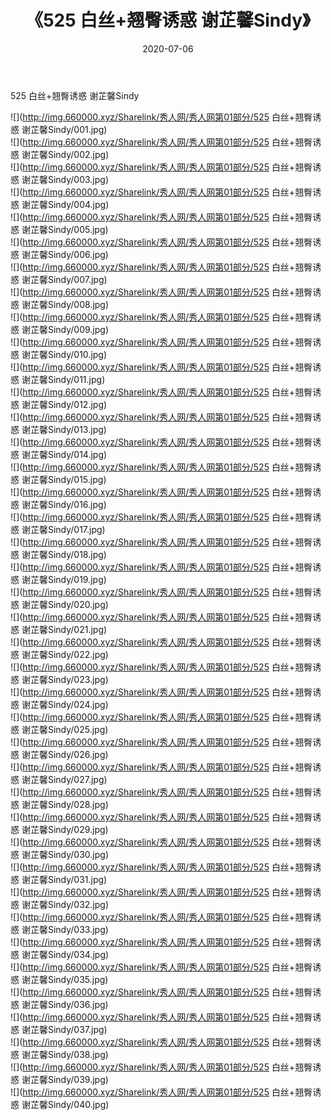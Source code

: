 ﻿---
layout: post
title:  《525 白丝+翘臀诱惑 谢芷馨Sindy》
date:   2020-07-06
img: http://img.660000.xyz/Sharelink/秀人网/秀人网第01部分/525 白丝+翘臀诱惑 谢芷馨Sindy/000.jpg
categories: [美女, 清纯, 唯美]
---

525 白丝+翘臀诱惑 谢芷馨Sindy

  ![](http://img.660000.xyz/Sharelink/秀人网/秀人网第01部分/525 白丝+翘臀诱惑 谢芷馨Sindy/001.jpg) <br> ![](http://img.660000.xyz/Sharelink/秀人网/秀人网第01部分/525 白丝+翘臀诱惑 谢芷馨Sindy/002.jpg) <br> ![](http://img.660000.xyz/Sharelink/秀人网/秀人网第01部分/525 白丝+翘臀诱惑 谢芷馨Sindy/003.jpg) <br> ![](http://img.660000.xyz/Sharelink/秀人网/秀人网第01部分/525 白丝+翘臀诱惑 谢芷馨Sindy/004.jpg) <br> ![](http://img.660000.xyz/Sharelink/秀人网/秀人网第01部分/525 白丝+翘臀诱惑 谢芷馨Sindy/005.jpg) <br> ![](http://img.660000.xyz/Sharelink/秀人网/秀人网第01部分/525 白丝+翘臀诱惑 谢芷馨Sindy/006.jpg) <br> ![](http://img.660000.xyz/Sharelink/秀人网/秀人网第01部分/525 白丝+翘臀诱惑 谢芷馨Sindy/007.jpg) <br> ![](http://img.660000.xyz/Sharelink/秀人网/秀人网第01部分/525 白丝+翘臀诱惑 谢芷馨Sindy/008.jpg) <br> ![](http://img.660000.xyz/Sharelink/秀人网/秀人网第01部分/525 白丝+翘臀诱惑 谢芷馨Sindy/009.jpg) <br> ![](http://img.660000.xyz/Sharelink/秀人网/秀人网第01部分/525 白丝+翘臀诱惑 谢芷馨Sindy/010.jpg) <br> ![](http://img.660000.xyz/Sharelink/秀人网/秀人网第01部分/525 白丝+翘臀诱惑 谢芷馨Sindy/011.jpg) <br> ![](http://img.660000.xyz/Sharelink/秀人网/秀人网第01部分/525 白丝+翘臀诱惑 谢芷馨Sindy/012.jpg) <br> ![](http://img.660000.xyz/Sharelink/秀人网/秀人网第01部分/525 白丝+翘臀诱惑 谢芷馨Sindy/013.jpg) <br> ![](http://img.660000.xyz/Sharelink/秀人网/秀人网第01部分/525 白丝+翘臀诱惑 谢芷馨Sindy/014.jpg) <br> ![](http://img.660000.xyz/Sharelink/秀人网/秀人网第01部分/525 白丝+翘臀诱惑 谢芷馨Sindy/015.jpg) <br> ![](http://img.660000.xyz/Sharelink/秀人网/秀人网第01部分/525 白丝+翘臀诱惑 谢芷馨Sindy/016.jpg) <br> ![](http://img.660000.xyz/Sharelink/秀人网/秀人网第01部分/525 白丝+翘臀诱惑 谢芷馨Sindy/017.jpg) <br> ![](http://img.660000.xyz/Sharelink/秀人网/秀人网第01部分/525 白丝+翘臀诱惑 谢芷馨Sindy/018.jpg) <br> ![](http://img.660000.xyz/Sharelink/秀人网/秀人网第01部分/525 白丝+翘臀诱惑 谢芷馨Sindy/019.jpg) <br> ![](http://img.660000.xyz/Sharelink/秀人网/秀人网第01部分/525 白丝+翘臀诱惑 谢芷馨Sindy/020.jpg) <br> ![](http://img.660000.xyz/Sharelink/秀人网/秀人网第01部分/525 白丝+翘臀诱惑 谢芷馨Sindy/021.jpg) <br> ![](http://img.660000.xyz/Sharelink/秀人网/秀人网第01部分/525 白丝+翘臀诱惑 谢芷馨Sindy/022.jpg) <br> ![](http://img.660000.xyz/Sharelink/秀人网/秀人网第01部分/525 白丝+翘臀诱惑 谢芷馨Sindy/023.jpg) <br> ![](http://img.660000.xyz/Sharelink/秀人网/秀人网第01部分/525 白丝+翘臀诱惑 谢芷馨Sindy/024.jpg) <br> ![](http://img.660000.xyz/Sharelink/秀人网/秀人网第01部分/525 白丝+翘臀诱惑 谢芷馨Sindy/025.jpg) <br> ![](http://img.660000.xyz/Sharelink/秀人网/秀人网第01部分/525 白丝+翘臀诱惑 谢芷馨Sindy/026.jpg) <br> ![](http://img.660000.xyz/Sharelink/秀人网/秀人网第01部分/525 白丝+翘臀诱惑 谢芷馨Sindy/027.jpg) <br> ![](http://img.660000.xyz/Sharelink/秀人网/秀人网第01部分/525 白丝+翘臀诱惑 谢芷馨Sindy/028.jpg) <br> ![](http://img.660000.xyz/Sharelink/秀人网/秀人网第01部分/525 白丝+翘臀诱惑 谢芷馨Sindy/029.jpg) <br> ![](http://img.660000.xyz/Sharelink/秀人网/秀人网第01部分/525 白丝+翘臀诱惑 谢芷馨Sindy/030.jpg) <br> ![](http://img.660000.xyz/Sharelink/秀人网/秀人网第01部分/525 白丝+翘臀诱惑 谢芷馨Sindy/031.jpg) <br> ![](http://img.660000.xyz/Sharelink/秀人网/秀人网第01部分/525 白丝+翘臀诱惑 谢芷馨Sindy/032.jpg) <br> ![](http://img.660000.xyz/Sharelink/秀人网/秀人网第01部分/525 白丝+翘臀诱惑 谢芷馨Sindy/033.jpg) <br> ![](http://img.660000.xyz/Sharelink/秀人网/秀人网第01部分/525 白丝+翘臀诱惑 谢芷馨Sindy/034.jpg) <br> ![](http://img.660000.xyz/Sharelink/秀人网/秀人网第01部分/525 白丝+翘臀诱惑 谢芷馨Sindy/035.jpg) <br> ![](http://img.660000.xyz/Sharelink/秀人网/秀人网第01部分/525 白丝+翘臀诱惑 谢芷馨Sindy/036.jpg) <br> ![](http://img.660000.xyz/Sharelink/秀人网/秀人网第01部分/525 白丝+翘臀诱惑 谢芷馨Sindy/037.jpg) <br> ![](http://img.660000.xyz/Sharelink/秀人网/秀人网第01部分/525 白丝+翘臀诱惑 谢芷馨Sindy/038.jpg) <br> ![](http://img.660000.xyz/Sharelink/秀人网/秀人网第01部分/525 白丝+翘臀诱惑 谢芷馨Sindy/039.jpg) <br> ![](http://img.660000.xyz/Sharelink/秀人网/秀人网第01部分/525 白丝+翘臀诱惑 谢芷馨Sindy/040.jpg) <br>